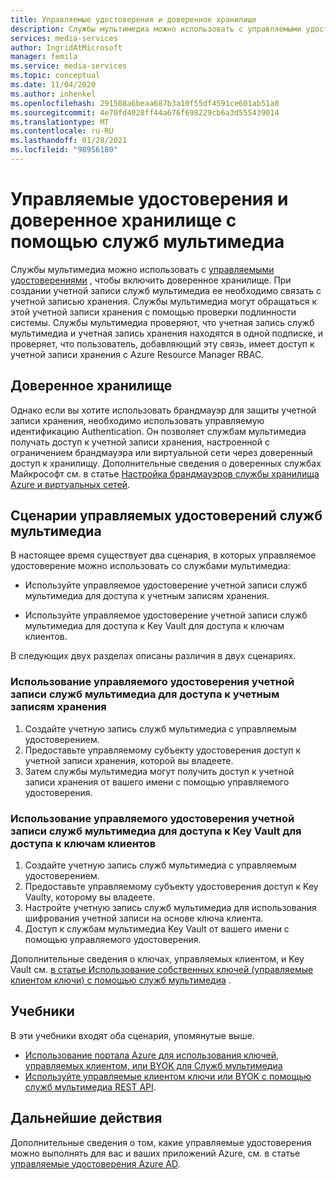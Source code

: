 ```yaml
---
title: Управляемые удостоверения и доверенное хранилище
description: Службы мультимедиа можно использовать с управляемыми удостоверениями, чтобы включить доверенное хранилище.
services: media-services
author: IngridAtMicrosoft
manager: femila
ms.service: media-services
ms.topic: conceptual
ms.date: 11/04/2020
ms.author: inhenkel
ms.openlocfilehash: 291508a6beaa687b3a10f55df4591ce601ab51a0
ms.sourcegitcommit: 4e70fd4028ff44a676f698229cb6a3d555439014
ms.translationtype: MT
ms.contentlocale: ru-RU
ms.lasthandoff: 01/28/2021
ms.locfileid: "98956180"
---
```

# <a name="managed-identities-and-trusted-storage-with-media-services"></a>Управляемые удостоверения и доверенное хранилище с помощью служб мультимедиа

Службы мультимедиа можно использовать с [управляемыми удостоверениями](../../active-directory/managed-identities-azure-resources/overview.md) , чтобы включить доверенное хранилище. При создании учетной записи служб мультимедиа ее необходимо связать с учетной записью хранения. Службы мультимедиа могут обращаться к этой учетной записи хранения с помощью проверки подлинности системы. Службы мультимедиа проверяют, что учетная запись служб мультимедиа и учетная запись хранения находятся в одной подписке, и проверяет, что пользователь, добавляющий эту связь, имеет доступ к учетной записи хранения с Azure Resource Manager RBAC.

## <a name="trusted-storage"></a>Доверенное хранилище

Однако если вы хотите использовать брандмауэр для защиты учетной записи хранения, необходимо использовать управляемую идентификацию Authentication. Он позволяет службам мультимедиа получать доступ к учетной записи хранения, настроенной с ограничением брандмауэра или виртуальной сети через доверенный доступ к хранилищу.  Дополнительные сведения о доверенных службах Майкрософт см. в статье [Настройка брандмауэров службы хранилища Azure и виртуальных сетей](../../storage/common/storage-network-security.md#trusted-microsoft-services).

## <a name="media-services-managed-identity-scenarios"></a>Сценарии управляемых удостоверений служб мультимедиа

В настоящее время существует два сценария, в которых управляемое удостоверение можно использовать со службами мультимедиа:

- Используйте управляемое удостоверение учетной записи служб мультимедиа для доступа к учетным записям хранения.

- Используйте управляемое удостоверение учетной записи служб мультимедиа для доступа к Key Vault для доступа к ключам клиентов.

В следующих двух разделах описаны различия в двух сценариях.

### <a name="use-the-managed-identity-of-the-media-services-account-to-access-storage-accounts"></a>Использование управляемого удостоверения учетной записи служб мультимедиа для доступа к учетным записям хранения

1. Создайте учетную запись служб мультимедиа с управляемым удостоверением.
1. Предоставьте управляемому субъекту удостоверения доступ к учетной записи хранения, которой вы владеете.
1. Затем службы мультимедиа могут получить доступ к учетной записи хранения от вашего имени с помощью управляемого удостоверения.

### <a name="use-the-managed-identity-of-the-media-services-account-to-access-key-vault-to-access-customer-keys"></a>Использование управляемого удостоверения учетной записи служб мультимедиа для доступа к Key Vault для доступа к ключам клиентов

1. Создайте учетную запись служб мультимедиа с управляемым удостоверением.
1. Предоставьте управляемому субъекту удостоверения доступ к Key Vaultу, которому вы владеете.
1. Настройте учетную запись служб мультимедиа для использования шифрования учетной записи на основе ключа клиента.
1. Доступ к службам мультимедиа Key Vault от вашего имени с помощью управляемого удостоверения.

Дополнительные сведения о ключах, управляемых клиентом, и Key Vault см. [в статье Использование собственных ключей (управляемые клиентом ключи) с помощью служб мультимедиа](concept-use-customer-managed-keys-byok.md) .

## <a name="tutorials"></a>Учебники

В эти учебники входят оба сценария, упомянутые выше.

- [Использование портала Azure для использования ключей, управляемых клиентом, или BYOK для Служб мультимедиа](tutorial-byok-portal.md)
- [Используйте управляемые клиентом ключи или BYOK с помощью служб мультимедиа REST API](tutorial-byok-postman.md).

## <a name="next-steps"></a>Дальнейшие действия

Дополнительные сведения о том, какие управляемые удостоверения можно выполнять для вас и ваших приложений Azure, см. в статье [управляемые удостоверения Azure AD](../../active-directory/managed-identities-azure-resources/overview.md).